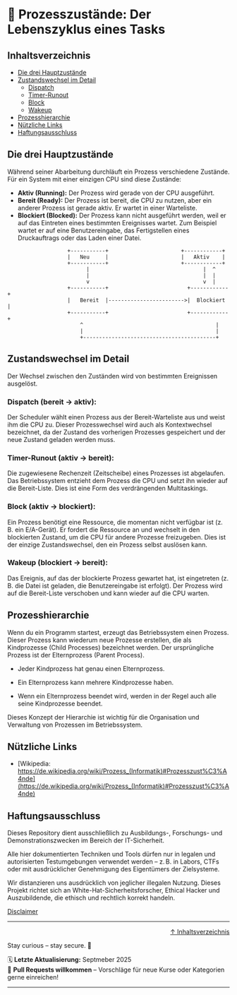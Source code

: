 # 🚦 Prozesszustände: Der Lebenszyklus eines Tasks

## Inhaltsverzeichnis
- [Die drei Hauptzustände](#die-drei-hauptzustände)
- [Zustandswechsel im Detail](#zustandswechsel-im-detail)
    - [Dispatch](#dispatch-bereit---aktiv)
    - [Timer-Runout](#timer-runout-aktiv---bereit)
    - [Block](#block-aktiv---blockiert)
    - [Wakeup](#wakeup-blockiert---bereit)
- [Prozesshierarchie](#prozesshierarchie)
- [Nützliche Links](#nützliche-links)
- [Haftungsausschluss](#haftungsausschluss)



## Die drei Hauptzustände
Während seiner Abarbeitung durchläuft ein Prozess verschiedene Zustände. Für ein System mit einer einzigen CPU sind diese Zustände:

* **Aktiv (Running):** Der Prozess wird gerade von der CPU ausgeführt.
* **Bereit (Ready):** Der Prozess ist bereit, die CPU zu nutzen, aber ein anderer Prozess ist gerade aktiv. Er wartet in einer Warteliste.
* **Blockiert (Blocked):** Der Prozess kann nicht ausgeführt werden, weil er auf das Eintreten eines bestimmten Ereignisses wartet. Zum Beispiel wartet er auf eine Benutzereingabe, das Fertigstellen eines Druckauftrags oder das Laden einer Datei.  

```text
                   +-----------+                       +------------+
                   |   Neu     |                       |   Aktiv    |
                   +-----------+                       +------------+
                         |                                    |  ^
                         |                                    |  |
                         v                                    v  |
                   +-----------+                         +------------+
                   |   Bereit  |------------------------>|  Blockiert |
                   +-----------+                         +------------+
                       ^                                          |
                       |                                          |
                       +------------------------------------------+
```

## Zustandswechsel im Detail
Der Wechsel zwischen den Zuständen wird von bestimmten Ereignissen ausgelöst.

### Dispatch (bereit -> aktiv):
Der Scheduler wählt einen Prozess aus der Bereit-Warteliste aus und weist ihm die CPU zu. Dieser Prozesswechsel wird auch als Kontextwechsel bezeichnet, da der Zustand des vorherigen Prozesses gespeichert und der neue Zustand geladen werden muss.

### Timer-Runout (aktiv -> bereit):
Die zugewiesene Rechenzeit (Zeitscheibe) eines Prozesses ist abgelaufen. Das Betriebssystem entzieht dem Prozess die CPU und setzt ihn wieder auf die Bereit-Liste. Dies ist eine Form des verdrängenden Multitaskings.

### Block (aktiv -> blockiert):
Ein Prozess benötigt eine Ressource, die momentan nicht verfügbar ist (z. B. ein E/A-Gerät). Er fordert die Ressource an und wechselt in den blockierten Zustand, um die CPU für andere Prozesse freizugeben. Dies ist der einzige Zustandswechsel, den ein Prozess selbst auslösen kann.

### Wakeup (blockiert -> bereit):
Das Ereignis, auf das der blockierte Prozess gewartet hat, ist eingetreten (z. B. die Datei ist geladen, die Benutzereingabe ist erfolgt). Der Prozess wird auf die Bereit-Liste verschoben und kann wieder auf die CPU warten.

## Prozesshierarchie
Wenn du ein Programm startest, erzeugt das Betriebssystem einen Prozess. Dieser Prozess kann wiederum neue Prozesse erstellen, die als Kindprozesse (Child Processes) bezeichnet werden. Der ursprüngliche Prozess ist der Elternprozess (Parent Process).

- Jeder Kindprozess hat genau einen Elternprozess.

- Ein Elternprozess kann mehrere Kindprozesse haben.

- Wenn ein Elternprozess beendet wird, werden in der Regel auch alle seine Kindprozesse beendet.


Dieses Konzept der Hierarchie ist wichtig für die Organisation und Verwaltung von Prozessen im Betriebssystem.

## Nützliche Links
- [Wikipedia: https://de.wikipedia.org/wiki/Prozess_(Informatik)#Prozesszust%C3%A4nde](https://de.wikipedia.org/wiki/Prozess_(Informatik)#Prozesszust%C3%A4nde)

## Haftungsausschluss

Dieses Repository dient ausschließlich zu Ausbildungs-, Forschungs- und Demonstrationszwecken im Bereich der IT-Sicherheit.

Alle hier dokumentierten Techniken und Tools dürfen nur in legalen und autorisierten Testumgebungen verwendet werden – z. B. in Labors, CTFs oder mit ausdrücklicher Genehmigung des Eigentümers der Zielsysteme.

Wir distanzieren uns ausdrücklich von jeglicher illegalen Nutzung.
Dieses Projekt richtet sich an White-Hat-Sicherheitsforscher, Ethical Hacker und Auszubildende, die ethisch und rechtlich korrekt handeln.

[Disclaimer](/00-disclaimer/disclaimer.md)

--- 

<div align=right>

[↑ Inhaltsverzeichnis](#inhaltsverzeichnis)

</div>

Stay curious – stay secure. 🔐

🗓️ **Letzte Aktualisierung:** Septmeber 2025  
🤝 **Pull Requests willkommen** – Vorschläge für neue Kurse oder Kategorien gerne einreichen!

---
